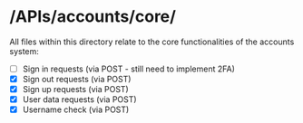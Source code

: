 # /APIs/accounts/core/

All files within this directory relate to the core functionalities of the accounts system:

- [ ] Sign in requests (via POST - still need to implement 2FA)
- [x] Sign out requests (via POST)
- [x] Sign up requests (via POST)
- [x] User data requests (via POST)
- [x] Username check (via POST)
